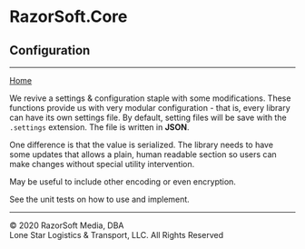 # RazorSoft.Core  
## Configuration
____________________________________________________________________________________________________  
[Home][1]  

We revive a settings & configuration staple with some modifications. These functions 
provide us with very modular configuration - that is, every library can have its own settings file. 
By default, setting files will be save with the `.settings` extension. The file is written in **JSON**.  

One difference is that the value is serialized. The library needs to have some updates that allows 
a plain, human readable section so users can make changes without special utility intervention.

May be useful to include other encoding or even encryption.

See the unit tests on how to use and implement.  
  
____________________________________________________________________________________________________   
© 2020 RazorSoft Media, DBA  
       Lone Star Logistics & Transport, LLC. All Rights Reserved  

[1]: ../../README.md
